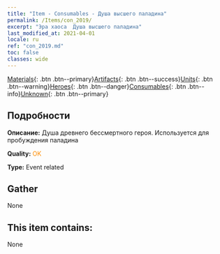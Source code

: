 ```yaml
---
title: "Item - Consumables - Душа высшего паладина"
permalink: /Items/con_2019/
excerpt: "Эра хаоса  Душа высшего паладина"
last_modified_at: 2021-04-01
locale: ru
ref: "con_2019.md"
toc: false
classes: wide
---
```

 [Materials](/ru/Items/){: .btn .btn--primary}[Artifacts](/ru/Items/Artifacts/){: .btn .btn--success}[Units](/ru/Items/Units/){: .btn .btn--warning}[Heroes](/ru/Items/Heroes/){: .btn .btn--danger}[Consumables](/ru/Items/Consumables/){: .btn .btn--info}[Unknown](/ru/Items/Unknown/){: .btn .btn--primary}

## Подробности
 **Описание:** Душа древнего бессмертного героя. Используется для пробуждения паладина

 **Quality:** <span style="color: #FF8C00">OK</span>

 **Type:** Event related

## Gather

  None

## This item contains:

  None

